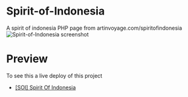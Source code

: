 # Spirit-of-Indonesia
A spirit of indonesia PHP page from artinvoyage.com/spiritofindonesia
![Spirit-of-Indonesia screenshot](https://i.ibb.co/YhkCtSF/soi.png)

# Preview
To see this a live deploy of this project

  * [[SOI] Spirit Of Indonesia](https://spirit-of-indonesia.netlify.app/#)

